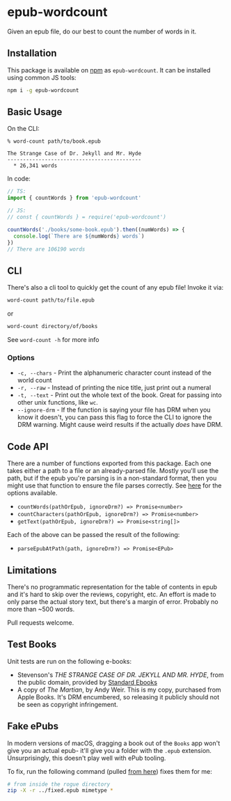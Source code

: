 # epub-wordcount

Given an epub file, do our best to count the number of words in it.

## Installation

This package is available on [npm](https://www.npmjs.com/package/epub-wordcount) as `epub-wordcount`. It can be installed using common JS tools:

```sh
npm i -g epub-wordcount
```

## Basic Usage

On the CLI:

```
% word-count path/to/book.epub

The Strange Case of Dr. Jekyll and Mr. Hyde
-------------------------------------------
  * 26,341 words
```

In code:

```ts
// TS:
import { countWords } from 'epub-wordcount'

// JS:
// const { countWords } = require('epub-wordcount')

countWords('./books/some-book.epub').then((numWords) => {
  console.log(`There are ${numWords} words`)
})
// There are 106190 words
```

## CLI

There's also a cli tool to quickly get the count of any epub file! Invoke it via:

```bash
word-count path/to/file.epub
```

or

```bash
word-count directory/of/books
```

See `word-count -h` for more info

### Options

- `-c, --chars` - Print the alphanumeric character count instead of the world count
- `-r, --raw` - Instead of printing the nice title, just print out a numeral
- `-t, --text` - Print out the whole text of the book. Great for passing into other unix functions, like `wc`.
- `--ignore-drm` - If the function is saying your file has DRM when you know it doesn't, you can pass this flag to force the CLI to ignore the DRM warning. Might cause weird results if the actually _does_ have DRM.

## Code API

There are a number of functions exported from this package. Each one takes either a path to a file or an already-parsed file. Mostly you'll use the path, but if the epub you're parsing is in a non-standard format, then you might use that function to ensure the file parses correctly. See [here](https://github.com/julien-c/epub#usage) for the options available.

- `countWords(pathOrEpub, ignoreDrm?) => Promise<number>`
- `countCharacters(pathOrEpub, ignoreDrm?) => Promise<number>`
- `getText(pathOrEpub, ignoreDrm?) => Promise<string[]>`

Each of the above can be passed the result of the following:

- `parseEpubAtPath(path, ignoreDrm?) => Promise<EPub>`

## Limitations

There's no programmatic representation for the table of contents in epub and it's hard to skip over the reviews, copyright, etc. An effort is made to only parse the actual story text, but there's a margin of error. Probably no more than ~500 words.

Pull requests welcome.

## Test Books

Unit tests are run on the following e-books:

- Stevenson's _THE STRANGE CASE OF DR. JEKYLL AND MR. HYDE_, from the public domain, provided by [Standard Ebooks](https://standardebooks.org/ebooks/robert-louis-stevenson/the-strange-case-of-dr-jekyll-and-mr-hyde)
- A copy of _The Martian_, by Andy Weir. This is my copy, purchased from Apple Books. It's DRM encumbered, so releasing it publicly should not be seen as copyright infringement.

## Fake ePubs

In modern versions of macOS, dragging a book out of the `Books` app won't give you an actual epub- it'll give you a folder with the `.epub` extension. Unsurprisingly, this doesn't play well with ePub tooling.

To fix, run the following command (pulled [from here](https://apple.stackexchange.com/questions/239050/how-to-convert-an-epub-package-to-regular-epub/429474)) fixes them for me:

```sh
# from inside the rogue directory
zip -X -r ../fixed.epub mimetype *
```
